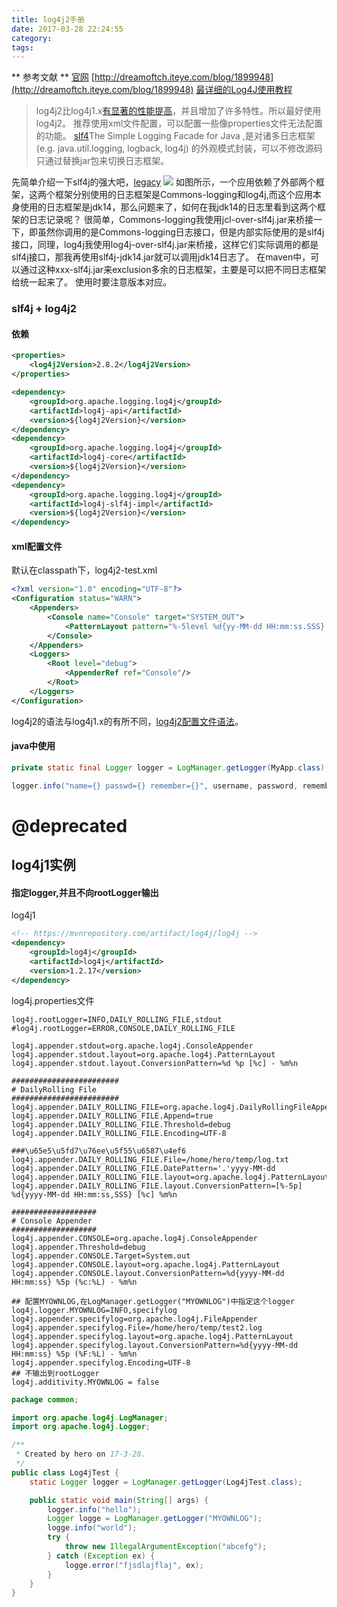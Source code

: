 ```yaml
---
title: log4j2手册
date: 2017-03-28 22:24:55
category:
tags:
---
```

** 参考文献 **
[官网](https://logging.apache.org/log4j/2.x/)
[http://dreamoftch.iteye.com/blog/1899948](http://dreamoftch.iteye.com/blog/1899948)
[最详细的Log4J使用教程](http://www.codeceo.com/article/log4j-usage.html)

> log4j2比log4j1.x[有显著的性能提高](https://logging.apache.org/log4j/2.x/manual/async.html#Performance)，并且增加了许多特性。所以最好使用log4j2。
推荐使用xml文件配置，可以配置一些像properties文件无法配置的功能。
[slf4](https://www.slf4j.org/)The Simple Logging Facade for Java ,是对诸多日志框架(e.g. java.util.logging, logback, log4j) 的外观模式封装，可以不修改源码只通过替换jar包来切换日志框架。

先简单介绍一下slf4j的强大吧，[legacy](https://www.slf4j.org/legacy.html)
![](/blog/2017/03/28/log4j%E6%89%8B%E5%86%8C/slf4j.png)
如图所示，一个应用依赖了外部两个框架，这两个框架分别使用的日志框架是Commons-logging和log4j,而这个应用本身使用的日志框架是jdk14，那么问题来了，如何在我jdk14的日志里看到这两个框架的日志记录呢？
很简单，Commons-logging我使用jcl-over-slf4j.jar来桥接一下，即虽然你调用的是Commons-logging日志接口，但是内部实际使用的是slf4j接口，同理，log4j我使用log4j-over-slf4j.jar来桥接，这样它们实际调用的都是slf4j接口，那我再使用slf4j-jdk14.jar就可以调用jdk14日志了。
在maven中，可以通过这种xxx-slf4j.jar来exclusion多余的日志框架，主要是可以把不同日志框架给统一起来了。
使用时要注意版本对应。

### slf4j + log4j2
#### 依赖
```xml
<properties>
    <log4j2Version>2.8.2</log4j2Version>
</properties>

<dependency>
    <groupId>org.apache.logging.log4j</groupId>
    <artifactId>log4j-api</artifactId>
    <version>${log4j2Version}</version>
</dependency>
<dependency>
    <groupId>org.apache.logging.log4j</groupId>
    <artifactId>log4j-core</artifactId>
    <version>${log4j2Version}</version>
</dependency>
<dependency>
    <groupId>org.apache.logging.log4j</groupId>
    <artifactId>log4j-slf4j-impl</artifactId>
    <version>${log4j2Version}</version>
</dependency>
```
#### xml配置文件
默认在classpath下，log4j2-test.xml
```xml
<?xml version="1.0" encoding="UTF-8"?>
<Configuration status="WARN">
    <Appenders>
        <Console name="Console" target="SYSTEM_OUT">
            <PatternLayout pattern="%-5level %d{yy-MM-dd HH:mm:ss.SSS} [%t] %logger{36} - %msg%n"/>
        </Console>
    </Appenders>
    <Loggers>
        <Root level="debug">
            <AppenderRef ref="Console"/>
        </Root>
    </Loggers>
</Configuration>
```
log4j2的语法与log4j1.x的有所不同，[log4j2配置文件语法](https://logging.apache.org/log4j/2.x/manual/configuration.html#AutomaticConfiguration)。

#### java中使用
```java
private static final Logger logger = LogManager.getLogger(MyApp.class);

logger.info("name={} passwd={} remember={}", username, password, rememberMe);
```

# @deprecated
## log4j1实例
#### 指定logger,并且不向rootLogger输出
log4j1
```xml
<!-- https://mvnrepository.com/artifact/log4j/log4j -->
<dependency>
    <groupId>log4j</groupId>
    <artifactId>log4j</artifactId>
    <version>1.2.17</version>
</dependency>
```
log4j.properties文件
```properties
log4j.rootLogger=INFO,DAILY_ROLLING_FILE,stdout
#log4j.rootLogger=ERROR,CONSOLE,DAILY_ROLLING_FILE

log4j.appender.stdout=org.apache.log4j.ConsoleAppender
log4j.appender.stdout.layout=org.apache.log4j.PatternLayout
log4j.appender.stdout.layout.ConversionPattern=%d %p [%c] - %m%n

########################
# DailyRolling File
########################
log4j.appender.DAILY_ROLLING_FILE=org.apache.log4j.DailyRollingFileAppender
log4j.appender.DAILY_ROLLING_FILE.Append=true
log4j.appender.DAILY_ROLLING_FILE.Threshold=debug
log4j.appender.DAILY_ROLLING_FILE.Encoding=UTF-8

###\u65e5\u5fd7\u76ee\u5f55\u6587\u4ef6
log4j.appender.DAILY_ROLLING_FILE.File=/home/hero/temp/log.txt
log4j.appender.DAILY_ROLLING_FILE.DatePattern='.'yyyy-MM-dd
log4j.appender.DAILY_ROLLING_FILE.layout=org.apache.log4j.PatternLayout
log4j.appender.DAILY_ROLLING_FILE.layout.ConversionPattern=[%-5p] %d{yyyy-MM-dd HH:mm:ss,SSS} [%c] %m%n

###################
# Console Appender
###################
log4j.appender.CONSOLE=org.apache.log4j.ConsoleAppender
log4j.appender.Threshold=debug
log4j.appender.CONSOLE.Target=System.out
log4j.appender.CONSOLE.layout=org.apache.log4j.PatternLayout
log4j.appender.CONSOLE.layout.ConversionPattern=%d{yyyy-MM-dd HH:mm:ss} %5p (%c:%L) - %m%n

## 配置MYOWNLOG,在LogManager.getLogger("MYOWNLOG")中指定这个logger
log4j.logger.MYOWNLOG=INFO,specifylog
log4j.appender.specifylog=org.apache.log4j.FileAppender
log4j.appender.specifylog.File=/home/hero/temp/test2.log
log4j.appender.specifylog.layout=org.apache.log4j.PatternLayout
log4j.appender.specifylog.layout.ConversionPattern=%d{yyyy-MM-dd HH:mm:ss} %5p (%F:%L) - %m%n
log4j.appender.specifylog.Encoding=UTF-8
## 不输出到rootLogger
log4j.additivity.MYOWNLOG = false
```
```java
package common;

import org.apache.log4j.LogManager;
import org.apache.log4j.Logger;

/**
 * Created by hero on 17-3-28.
 */
public class Log4jTest {
    static Logger logger = LogManager.getLogger(Log4jTest.class);

    public static void main(String[] args) {
        logger.info("hello");
        Logger logge = LogManager.getLogger("MYOWNLOG");
        logge.info("world");
        try {
            throw new IllegalArgumentException("abcefg");
        } catch (Exception ex) {
            logge.error("fjsdlajflaj", ex);
        }
    }
}
```